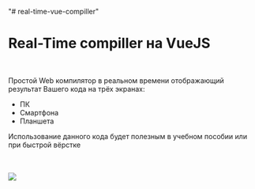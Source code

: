 "# real-time-vue-compiller" 
<h1> Real-Time compiller на VueJS </h1>
<br/> 
<p> Простой Web компилятор в реальном времени отображающий результат Вашего кода на трёх экранах: </p>
  <ul>
    <li> ПК </li>
    <li> Смартфона </li>
    <li> Планшета </li>
  </ul>
  <p> Использование данного кода будет полезным в учебном пособии или при быстрой вёрстке </p>
 <br/></br>
 <img src="https://pp.userapi.com/c845322/v845322163/1083ee/gtplQ4IQo78.jpg">
